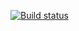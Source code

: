 [![Build status](https://ci.appveyor.com/api/projects/status/38808yhi3hcjly57?svg=true)](https://ci.appveyor.com/project/AzEsmAlexey/selenide)
